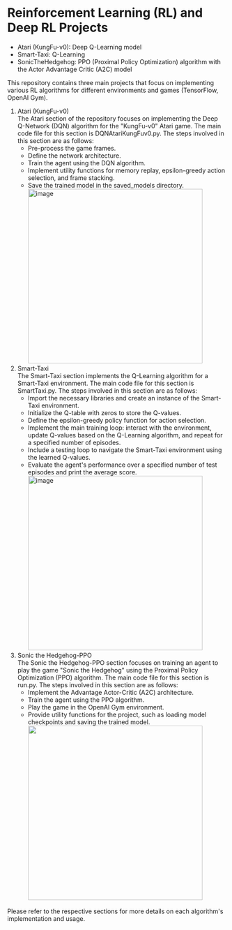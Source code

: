 # Reinforcement Learning (RL) and Deep RL Projects <br>
* Atari (KungFu-v0): Deep Q-Learning model
* Smart-Taxi: Q-Learning
* SonicTheHedgehog: PPO (Proximal Policy Optimization) algorithm with the Actor Advantage Critic (A2C) model

This repository contains three main projects that focus on implementing various RL algorithms for different environments and games (TensorFlow, OpenAI Gym).
1. Atari (KungFu-v0) <br>
  The Atari section of the repository focuses on implementing the Deep Q-Network (DQN) algorithm for the "KungFu-v0" Atari game. The main code file for this section is DQNAtariKungFuv0.py. The steps involved in this section are as follows:
    * Pre-process the game frames.
    * Define the network architecture.
    * Train the agent using the DQN algorithm.
    * Implement utility functions for memory replay, epsilon-greedy action selection, and frame stacking.
    * Save the trained model in the saved_models directory.<br>
<img width="400" height="400" alt="image" src="https://github.com/abhipi/Reinforcement-Learning-Projects/assets/75244191/f572ae66-1908-44e8-b941-b496af52927f"><br>
2. Smart-Taxi <br>
  The Smart-Taxi section implements the Q-Learning algorithm for a Smart-Taxi environment. The main code file for this section is SmartTaxi.py. The steps involved in this section are as follows:
    * Import the necessary libraries and create an instance of the Smart-Taxi environment.
    * Initialize the Q-table with zeros to store the Q-values.
    * Define the epsilon-greedy policy function for action selection.
    * Implement the main training loop: interact with the environment, update Q-values based on the Q-Learning algorithm, and repeat for a specified number of episodes.
    * Include a testing loop to navigate the Smart-Taxi environment using the learned Q-values.
    * Evaluate the agent's performance over a specified number of test episodes and print the average score.<br>
<img width="400" height="400" alt="image" src="https://github.com/abhipi/Reinforcement-Learning-Projects/assets/75244191/eadd1887-62af-4cbf-a3af-b43d0e8ce58b"><br>
3. Sonic the Hedgehog-PPO <br>
  The Sonic the Hedgehog-PPO section focuses on training an agent to play the game "Sonic the Hedgehog" using the Proximal Policy Optimization (PPO) algorithm. The main code file for this section is run.py. The steps involved in this section are as follows:
    * Implement the Advantage Actor-Critic (A2C) architecture.
    * Train the agent using the PPO algorithm.
    * Play the game in the OpenAI Gym environment.
    * Provide utility functions for the project, such as loading model checkpoints and saving the trained model.<br>
<img width="400" height="400" src="https://github.com/abhipi/Reinforcement-Learning-Projects/assets/75244191/d09c3145-3cb3-46b9-a80e-d2a4bd9a81c5"><br>
<!-- end of the list -->
Please refer to the respective sections for more details on each algorithm's implementation and usage.
